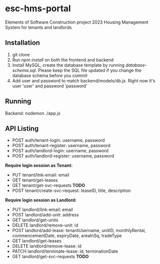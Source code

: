 # esc-hms-portal
Elements of Software Construction project 2023
Housing Management System for tenants and landlords

## Installation
1. git clone
2. Run *npm install* on both the frontend and backend
3. Install MySQL, create the database template by running *database-schema.sql*. Please keep the SQL file updated if you change the database schema before you commit
4. Add user and password to match backend/models/db.js. Right now it's user 'user' and password 'password'

## Running
Backend: nodemon ./app.js

## API Listing
- POST auth/tenant-login: username, password
- POST auth/tenant-register: username, password
- POST auth/landlord-login: username, password
- POST auth/landlord-register: username, password

__Require login session as Tenant:__
- PUT tenant/link-email: email
- GET tenant/get-leases
- GET tenant/get-svc-requests __TODO__
- POST tenant/create-svc-request: leaseID, title, description

__Require login session as Landlord:__
- PUT landlord/link-email: email
- POST landlord/add-unit: address
- GET landlord/get-units
- DELETE landlord/remove-unit: id
- POST landlord/add-lease: tenantUsername, unitID, monthlyRental, commencementDate, expiryDate, areaInSq, tradeType
- GET landlord/get-leases
- DELETE landlord/remove-lease: id
- PATCH landlord/terminate-lease: id, terminationDate
- GET landlord/get-svc-requests __TODO__